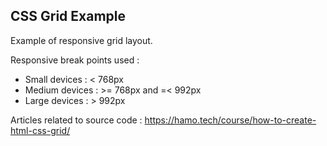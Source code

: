 ## CSS Grid Example
Example of responsive grid layout.

Responsive break points used :
- Small devices : < 768px
- Medium devices : >= 768px and  =< 992px
- Large devices : > 992px

Articles related to source code :
<a target="_blank" title="How to create html / css responsive grid" href="https://hamo.tech/course/how-to-create-html-css-grid/">https://hamo.tech/course/how-to-create-html-css-grid/</a>